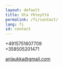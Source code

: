 ```yaml
---
layout: default
title: Ota Yhteyttä
permalink: /fi/contact/
lang: fi
id: contact
---
```


+4915751607709  
+358505201471

[anlaukka@gmail.com](mailto:anlaukka@gmail.com)
